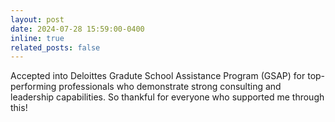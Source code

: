 ```yaml
---
layout: post
date: 2024-07-28 15:59:00-0400
inline: true
related_posts: false
---
```


Accepted into Deloittes Gradute School Assistance Program (GSAP) for top-performing professionals who demonstrate strong consulting and leadership capabilities. So thankful for everyone who supported me through this!
